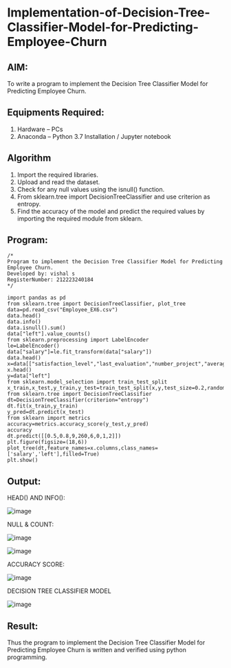 # Implementation-of-Decision-Tree-Classifier-Model-for-Predicting-Employee-Churn

## AIM:
To write a program to implement the Decision Tree Classifier Model for Predicting Employee Churn.

## Equipments Required:
1. Hardware – PCs
2. Anaconda – Python 3.7 Installation / Jupyter notebook

## Algorithm
1. Import the required libraries.
2. Upload and read the dataset.
3. Check for any null values using the isnull() function.
4. From sklearn.tree import DecisionTreeClassifier and use criterion as entropy.
5. Find the accuracy of the model and predict the required values by importing the required module from sklearn.


## Program:
```
/*
Program to implement the Decision Tree Classifier Model for Predicting Employee Churn.
Developed by: vishal s
RegisterNumber: 212223240184 
*/
```
```
import pandas as pd
from sklearn.tree import DecisionTreeClassifier, plot_tree
data=pd.read_csv("Employee_EX6.csv")
data.head()
data.info()
data.isnull().sum()
data["left"].value_counts()
from sklearn.preprocessing import LabelEncoder
le=LabelEncoder()
data["salary"]=le.fit_transform(data["salary"])
data.head()
x=data[["satisfaction_level","last_evaluation","number_project","average_montly_hours","time_spend_company","Work_accident","promotion_last_5years","salary"]]
x.head()
y=data["left"]
from sklearn.model_selection import train_test_split
x_train,x_test,y_train,y_test=train_test_split(x,y,test_size=0.2,random_state=100)
from sklearn.tree import DecisionTreeClassifier
dt=DecisionTreeClassifier(criterion="entropy")
dt.fit(x_train,y_train)
y_pred=dt.predict(x_test)
from sklearn import metrics
accuracy=metrics.accuracy_score(y_test,y_pred)
accuracy
dt.predict([[0.5,0.8,9,260,6,0,1,2]])
plt.figure(figsize=(18,6))
plot_tree(dt,feature_names=x.columns,class_names=['salary','left'],filled=True)
plt.show()
```
## Output:
HEAD() AND INFO():


![image](https://github.com/23013753/Implementation-of-Decision-Tree-Classifier-Model-for-Predicting-Employee-Churn/assets/145634121/3ac75d83-62a0-4712-8e14-76b2c501ab17)



NULL & COUNT:

![image](https://github.com/23013753/Implementation-of-Decision-Tree-Classifier-Model-for-Predicting-Employee-Churn/assets/145634121/376d7a92-af00-4066-9747-b5818e3a9fa3)

![image](https://github.com/23013753/Implementation-of-Decision-Tree-Classifier-Model-for-Predicting-Employee-Churn/assets/145634121/7307fc6c-e053-4c9b-8899-fb8f404b4841)


ACCURACY SCORE:


![image](https://github.com/23013753/Implementation-of-Decision-Tree-Classifier-Model-for-Predicting-Employee-Churn/assets/145634121/0bf71376-1ac5-4623-a8be-997e8ed443b6)


DECISION TREE CLASSIFIER MODEL


![image](https://github.com/23013753/Implementation-of-Decision-Tree-Classifier-Model-for-Predicting-Employee-Churn/assets/145634121/585ba51a-a02a-4b9c-a2e8-2cc75a553583)




## Result:
Thus the program to implement the  Decision Tree Classifier Model for Predicting Employee Churn is written and verified using python programming.
